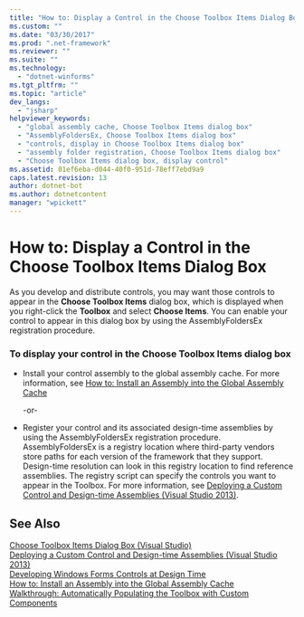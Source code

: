 ```yaml
---
title: "How to: Display a Control in the Choose Toolbox Items Dialog Box"
ms.custom: ""
ms.date: "03/30/2017"
ms.prod: ".net-framework"
ms.reviewer: ""
ms.suite: ""
ms.technology: 
  - "dotnet-winforms"
ms.tgt_pltfrm: ""
ms.topic: "article"
dev_langs: 
  - "jsharp"
helpviewer_keywords: 
  - "global assembly cache, Choose Toolbox Items dialog box"
  - "AssemblyFoldersEx, Choose Toolbox Items dialog box"
  - "controls, display in Choose Toolbox Items dialog box"
  - "assembly folder registration, Choose Toolbox Items dialog box"
  - "Choose Toolbox Items dialog box, display control"
ms.assetid: 01ef6eba-d044-40f0-951d-78eff7ebd9a9
caps.latest.revision: 13
author: dotnet-bot
ms.author: dotnetcontent
manager: "wpickett"
---
```

# How to: Display a Control in the Choose Toolbox Items Dialog Box
As you develop and distribute controls, you may want those controls to appear in the **Choose Toolbox Items** dialog box, which is displayed when you right-click the **Toolbox** and select **Choose Items**. You can enable your control to appear in this dialog box by using the AssemblyFoldersEx registration procedure.  
  
### To display your control in the Choose Toolbox Items dialog box  
  
-   Install your control assembly to the global assembly cache. For more information, see [How to: Install an Assembly into the Global Assembly Cache](../../../../docs/framework/app-domains/how-to-install-an-assembly-into-the-gac.md)  
  
     -or-  
  
-   Register your control and its associated design-time assemblies by using the AssemblyFoldersEx registration procedure. AssemblyFoldersEx is a registry location where third-party vendors store paths for each version of the framework that they support. Design-time resolution can look in this registry location to find reference assemblies. The registry script can specify the controls you want to appear in the Toolbox. For more information, see [Deploying a Custom Control and Design-time Assemblies (Visual Studio 2013)](http://msdn.microsoft.com/en-us/96158eb0-b691-4ae1-9e7b-3c65a1b798cb).  
  
## See Also  
 [Choose Toolbox Items Dialog Box (Visual Studio)](http://msdn.microsoft.com/en-us/bd07835f-18a8-433e-bccc-7141f65263bb)   
 [Deploying a Custom Control and Design-time Assemblies (Visual Studio 2013)](http://msdn.microsoft.com/en-us/96158eb0-b691-4ae1-9e7b-3c65a1b798cb)   
 [Developing Windows Forms Controls at Design Time](../../../../docs/framework/winforms/controls/developing-windows-forms-controls-at-design-time.md)   
 [How to: Install an Assembly into the Global Assembly Cache](../../../../docs/framework/app-domains/how-to-install-an-assembly-into-the-gac.md)   
 [Walkthrough: Automatically Populating the Toolbox with Custom Components](../../../../docs/framework/winforms/controls/walkthrough-automatically-populating-the-toolbox-with-custom-components.md)
